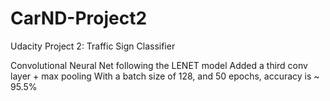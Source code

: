 # CarND-Project2

Udacity Project 2: Traffic Sign Classifier

Convolutional Neural Net following the LENET model
Added a third conv layer + max pooling
With a batch size of 128, and 50 epochs, accuracy is ~ 95.5%
